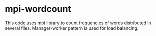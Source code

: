# mpi-wordcount
This code uses mpi library to count frequencies of words distributed in several files.
Manager-worker pattern is used for load balancing.
